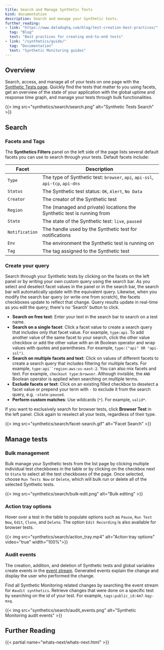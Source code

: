 ```yaml
---
title: Search and Manage Synthetic Tests
kind: documentation
description: Search and manage your Synthetic tests.
further_reading:
- link: "https://www.datadoghq.com/blog/test-creation-best-practices/"
  tag: "Blog"
  text: "Best practices for creating end-to-end tests"
- link: "/synthetics/guide/"
  tag: "Documentation"
  text: "Synthetic Monitoring guides"
---
```


## Overview

Search, access, and manage all of your tests on one page with the [Synthetic Tests page][1]. Quickly find the tests that matter to you using facets, get an overview of the state of your application with the global uptime and response time graph, and manage your tests through bulk functionalities.

{{< img src="synthetics/search/search.png" alt="Synthetic Tests Search" >}}

## Search

### Facets and Tags

The **Synthetics Filters** panel on the left side of the page lists several default facets you can use to search through your tests. Default facets include:

| Facet          | Description                                                                   |
|----------------|-------------------------------------------------------------------------------|
| `Type`         | The type of Synthetic test: `browser`, `api`, `api-ssl`, `api-tcp`, `api-dns` |
| `Status`       | The Synthetic test status: `OK`, `Alert`, `No Data`                           |
| `Creator`      | The creator of the Synthetic test                                             |
| `Region`       | The (managed and private) locations the Synthetic test is running from        |
| `State`        | The state of the Synthetic test: `live`, `paused`                             |
| `Notification` | The handle used by the Synthetic test for notifications                       |
| `Env`          | The environment the Synthetic test is running on                              |
| `Tag`          | The tag assigned to the Synthetic test                                        |

### Create your query

Search through your Synthetic tests by clicking on the facets on the left panel or by writing your own custom query using the search bar. As you select and deselect facet values in the panel or in the search bar, the search bar will automatically update with the equivalent query. Likewise, when you modify the search bar query (or write one from scratch), the facets checkboxes update to reflect that change. Query results update in real-time as you edit the query; there's no 'Search' button to click.

* **Search on free text**: Enter your text in the search bar to search on a test name.
* **Search on a single facet**: Click a facet value to create a search query that includes only that facet value. For example, `type:api`. To add another value of the same facet to your search, click the other value checkbox or add the other value with an `OR` Boolean operator and wrap values with quotes and parentheses. For example, `type:("api" OR "api-ssl")`.
* **Search on multiple facets and text**: Click on values of different facets to create a search query that includes filtering for multiple facets. For example, `type:api``region:aws:us-east-2`. You can also mix facets and text. For example, `checkout type:browser`. Although invisible, the `AND` Boolean operator is applied when searching on multiple terms.
* **Exclude facets or text**: Click on an existing filled checkbox to deselect a facet value or prepend your term with `-` to exclude it from the search query, e.g. `-state:paused`.
* **Perform custom matches**: Use wildcards (`*`). For example, `valid*`.

If you want to exclusively search for browser tests, click **Browser Test** in the left panel. Click again to reselect all your tests, regardless of their type.

{{< img src="synthetics/search/facet-search.gif" alt="Facet Search" >}}

## Manage tests

### Bulk management

Bulk manage your Synthetic tests from the list page by clicking multiple individual test checkboxes in the table or by clicking on the checkbox next to `State` to select all the test checkboxes of the page.
Once selected, choose `Run Tests Now` or `Delete`, which will bulk run or delete all of the selected Synthetic tests.

{{< img src="synthetics/search/bulk-edit.png" alt="Bulk editing" >}}

### Action tray options

Hover over a test in the table to populate options such as `Pause`, `Run Test Now`, `Edit`, `Clone`, and `Delete`. The option `Edit Recording` is also available for browser tests.

{{< img src="synthetics/search/action_tray.mp4" alt="Action tray options" video="true" width="100%">}}

### Audit events

The creation, addition, and deletion of Synthetic tests and global variables create events in the [event stream][2]. Generated events explain the change and display the user who performed the change.

Find all Synthetic Monitoring related changes by searching the event stream for `#audit synthetics`. Retrieve changes that were done on a specific test by searching on the id of your test. For example, `tags:public_id:4m7-bqy-mxq`.

{{< img src="synthetics/search/audit_events.png" alt="Synthetic Monitoring audit events" >}}

## Further Reading

{{< partial name="whats-next/whats-next.html" >}}

[1]: https://app.datadoghq.com/synthetics/list
[2]: /events/
